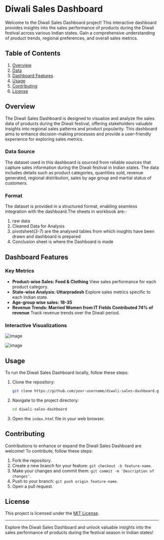 # Diwali Sales Dashboard

Welcome to the Diwali Sales Dashboard project! This interactive dashboard provides insights into the sales performance of products during the Diwali festival across various Indian states. Gain a comprehensive understanding of product trends, regional preferences, and overall sales metrics.

## Table of Contents

1. [Overview](#overview)
2. [Data](#data)
3. [Dashboard Features](#dashboard-features)
4. [Usage](#usage)
5. [Contributing](#contributing)
6. [License](#license)

## Overview

The Diwali Sales Dashboard is designed to visualize and analyze the sales data of products during the Diwali festival, offering stakeholders valuable insights into regional sales patterns and product popularity. This dashboard aims to enhance decision-making processes and provide a user-friendly experience for exploring sales metrics.

### Data Source

The dataset used in this dashboard is sourced from reliable sources that capture sales information during the Diwali festival in Indian states. The data includes details such as product categories, quantities sold, revenue generated, regional distribution, sales by age group and martial status of customers.

### Format

The dataset is provided in a structured format, enabling seamless integration with the dashboard.The sheets in workbook are:-
1. raw data
2. Cleaned Data for Analysis
3. pivotsheet(3-7) are the analysed tables from which insights have been drawn and dashboard is prepared
4. Conclusion sheet is where the Dashboard is made

## Dashboard Features

### Key Metrics

- **Product-wise Sales: Food & Clothing** View sales performance for each product category.
- **State-wise Analysis: Uttarpradesh** Explore sales metrics specific to each Indian state.
- **Age-group wise sales: 18-35** 
- **Revenue Trends: Married Women from IT Fields Contributed 74% of revenue** Track revenue trends over the Diwali period.

### Interactive Visualizations

![image](https://github.com/M-Hitesh/Diwali-Sales-Analysis/assets/71482187/d8462b13-69a3-4b37-b0e7-3636caea081d)

![image](https://github.com/M-Hitesh/Diwali-Sales-Analysis/assets/71482187/0e39119b-333f-40a4-b4e2-d2a6401ec1e1)

## Usage

To run the Diwali Sales Dashboard locally, follow these steps:

1. Clone the repository:

    ```bash
    git clone https://github.com/your-username/diwali-sales-dashboard.git
    ```

2. Navigate to the project directory:

    ```bash
    cd diwali-sales-dashboard
    ```

3. Open the `index.html` file in your web browser.

## Contributing

Contributions to enhance or expand the Diwali Sales Dashboard are welcome! To contribute, follow these steps:

1. Fork the repository.
2. Create a new branch for your feature: `git checkout -b feature-name`.
3. Make your changes and commit them: `git commit -m 'Description of changes'`.
4. Push to your branch: `git push origin feature-name`.
5. Open a pull request.

## License

This project is licensed under the [MIT License](LICENSE).

---

Explore the Diwali Sales Dashboard and unlock valuable insights into the sales performance of products during the festival season in Indian states!

